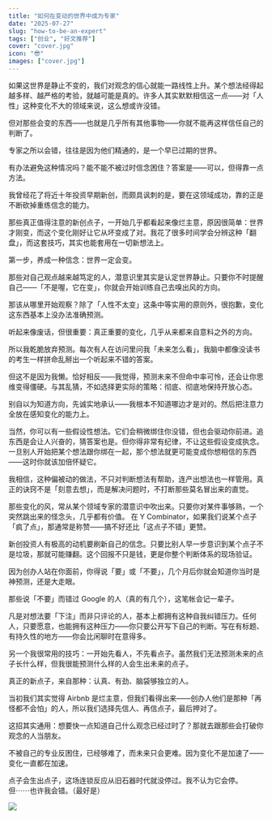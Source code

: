 ```yaml
---
title: "如何在变动的世界中成为专家"
date: "2025-07-27"
slug: "how-to-be-an-expert"
tags: ["创业", "好文推荐"]
cover: "cover.jpg"
icon: "😎"
images: ["cover.jpg"]
---
```

如果这世界是静止不变的，我们对观念的信心就能一路线性上升。某个想法经得起越多样、越严格的考验，就越可能是真的。许多人其实默默相信这一点——对「人性」这种变化不大的领域来说，这么想或许没错。



但对那些会变的东西——也就是几乎所有其他事物——你就不能再这样信任自己的判断了。



专家之所以会错，往往是因为他们精通的，是一个早已过期的世界。



有办法避免这种情况吗？能不能不被过时信念困住？答案是——可以，但得靠一点方法。



我曾经花了将近十年投资早期新创，而颇具讽刺的是，要在这领域成功，靠的正是不断砍掉重练信念的能力。



那些真正值得注意的新创点子，一开始几乎都看起来像烂主意，原因很简单：世界才刚变，而这个变化刚好让它从坏变成了对。我花了很多时间学会分辨这种「翻盘」，而这套技巧，其实也能套用在一切新想法上。



第一步，养成一种信念：世界一定会变。



那些对自己观点越来越笃定的人，潜意识里其实是认定世界静止。只要你不时提醒自己——「不是喔，它在变」，你就会开始训练自己去嗅出风的方向。



那该从哪里开始观察？除了「人性不太变」这条中等实用的原则外，很抱歉，变化这东西基本上没办法准确预测。



听起来像废话，但很重要：真正重要的变化，几乎从来都来自意料之外的方向。



所以我乾脆放弃预测。每次有人在访问里问我「未来怎么看」，我脑中都像没读书的考生一样拼命乱掰出一个听起来不错的答案。



但这不是因为我懒。恰好相反——我觉得，预测未来不但命中率可怜，还会让你思维变得僵硬。与其乱猜，不如选择更实际的策略：彻底、彻底地保持开放心态。



别自以为知道方向，先诚实地承认——我根本不知道哪边才是对的。然后把注意力全放在感知变化的能力上。



当然，你可以有一些假设性想法。它们会稍微绑住你没错，但也会驱动你前进。追东西是会让人兴奋的，猜答案也是。但你得非常有纪律，不让这些假设变成执念。
一旦别人开始把某个想法跟你绑在一起，那个想法就更可能变成你想相信的东西——这时你就该加倍怀疑它。



我相信，这种偏被动的做法，不只对判断想法有帮助，连产出想法也一样管用。真正的诀窍不是「刻意去想」，而是解决问题时，不打断那些莫名冒出来的直觉。



那些变化的风，常从某个领域专家的潜意识中吹出来。只要你对某件事够熟，一个突然跳出来的怪念头，几乎都有价值。
在 Y Combinator，如果我们说某个点子「疯了点」，那通常是称赞——搞不好还比「这点子不错」更赞。



新创投资人有极高的动机要刷新自己的信念。只要比别人早一步意识到某个点子不是垃圾，那就可能赚翻。这个回报不只是钱，更是你整个判断体系的现场验证。



因为创办人站在你面前，你得说「要」或「不要」，几个月后你就会知道你当时是神预测，还是大走眼。



那些说「不要」而错过 Google 的人（真的有几个），这笔帐会记一辈子。



凡是对想法要「下注」而非只评论的人，基本上都拥有这种自我纠错压力。任何人，只要愿意，也能拥有这种压力——你只要公开写下自己的判断。写在有标题、有持久性的地方——你会比闲聊时在意得多。



另一个我很常用的技巧：一开始先看人，不先看点子。虽然我们无法预测未来的点子长什么样，但我很能预测什么样的人会生出未来的点子。



真正的新点子，来自那种：认真、有劲、脑袋够独立的人。



当初我们其实觉得 Airbnb 是烂主意，但我们看得出来——创办人他们是那种「再怪都不会怕」的人，所以我们选择先信人、再信点子，最后押对了。



这招其实通用：想要快一点知道自己什么观念已经过时了？那就去跟那些会打破你观念的人当朋友。



不被自己的专业反困住，已经够难了，而未来只会更难。因为变化不是加速了——变化一直都在加速。



点子会生出点子，这场连锁反应从旧石器时代就没停过。我不认为它会停。
但⋯⋯也许我会错。（最好是）




![](https://prod-files-secure.s3.us-west-2.amazonaws.com/112d0858-5090-4d34-a606-b75eb8d65fd2/46476355-9cf3-4e99-9b7a-3531bc426380/1000202064.png?X-Amz-Algorithm=AWS4-HMAC-SHA256&X-Amz-Content-Sha256=UNSIGNED-PAYLOAD&X-Amz-Credential=ASIAZI2LB466ZYE2HUOW%2F20251010%2Fus-west-2%2Fs3%2Faws4_request&X-Amz-Date=20251010T194337Z&X-Amz-Expires=3600&X-Amz-Security-Token=IQoJb3JpZ2luX2VjEFwaCXVzLXdlc3QtMiJGMEQCIBYUkr1K%2B%2BOLmLVNA3z5NkQkKjeE0x14JnvFECJ0xTanAiAlDula%2Folz2su90QTEJea1qp4zsZ%2FA5NJRO51HGmoH3iqIBAj1%2F%2F%2F%2F%2F%2F%2F%2F%2F%2F8BEAAaDDYzNzQyMzE4MzgwNSIMTF9nm3PaXPbEcW88KtwDDhNN5cuOx3PGsa9aCmjwCPOfci28UZJfZBFT2B5Yp8igAHdWoVD18RCR0KVPCvxLc%2FAIOZc7k590oULlIoOx8vmctDAUlJMeVDZHqNdoUZFiKtugTrN2M9HNmxpD8iYuD6yD62ZPa5HuYSMJpbQVj6oZB%2BjPm8cY4vaqBVO1DPx4FptCkIlGr0TH3jTFFnVrFKmxqCrJi2N1MfN4vKqm1jv7rokemrTTnfO6rUEgkKp2sBARv67a05wwNVIPDQkz8ccwbfrzJouvWe2rLFnYazGfJErtsCNI2MLaQ%2BCdmIj7iuk1rDoAWWJrtrSjjacb3fFXqwa04zP6dfeRKZNDHQ%2BVhfCfnLU2A320ZiOxQ2UGHiXkGPyaQoGIUNG%2BcNBRgxK%2BFrK4oLfc5fO%2BpZUS5j51AN3a6ZLu1QxcwoqkByO949dbf6t9MA61L3roNTLBhKUc78osn4wBN6uQzEAi6aR1p9u%2Fl4ohZkpUFsFxG2%2BpFqWh8oH6cG7g0QHIMcjI%2BpRazh7dYB7EBCfwpt5BFoDeOIRy6P8hJmHM6j3%2BD%2F1S%2FQr2X43KRfPqCmzMxTL%2Fc3kyzbum4KEO%2FNgJH9%2FnHpmRsMy7uEGXFxVBX0vGTNx2iQcAMMgTz9KjIcUwgL%2BlxwY6pgHzUAzjXyZIwXVZ3y1LhMXd%2BsFsh%2BTNTCqfunuuyTPI8253fyC8gmSlf0a0iP0hypR42YeR%2BRCylSDQrO9kUVcNSePDFFt2vVsuCC1G4X6bm3aiwzowB%2FRA6Ct%2BW%2BegCEg6OS69UhHT41eg%2BTQNxoKhbVVAfXiIppMMStkj49Ja7E26OzhWyZg8KPUl7uIVZF0xpm5z7VzTUYprc8wuxx4tiVF157UJ&X-Amz-Signature=8ad28e3d2c9513972c4860827a8bc1ef9b6e82a189f94099650112cb5d857319&X-Amz-SignedHeaders=host&x-amz-checksum-mode=ENABLED&x-id=GetObject)

